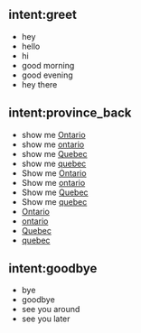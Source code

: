 ## intent:greet
- hey
- hello
- hi
- good morning
- good evening
- hey there

## intent:province_back
- show me [Ontario](province:ontario)
- show me [ontario](province)
- show me [Quebec](province:quebec)
- show me [quebec](province)
- Show me [Ontario](province:ontario)
- Show me [ontario](province)
- Show me [Quebec](province:quebec)
- Show me [quebec](province)
- [Ontario](province:ontario)
- [ontario](province)
- [Quebec](province:quebec)
- [quebec](province)



## intent:goodbye
- bye
- goodbye
- see you around
- see you later

